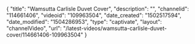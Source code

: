 {
    "title": "Wamsutta Carlisle Duvet Cover",
    "description": "",
    "channelid": "114661406",
    "videoid": "109963504",
    "date_created": "1502517594",
    "date_modified": "1504286953",
    "type": "captivate",
    "layout": "channelVideo",
    "url": "\/latest-videos\/wamsutta-carlisle-duvet-cover\/114661406-109963504"
}